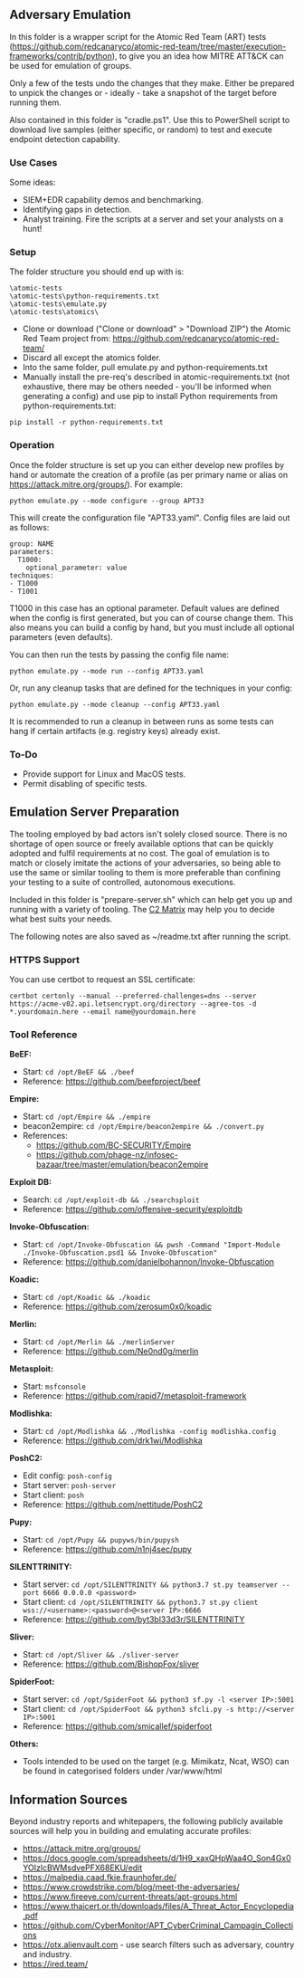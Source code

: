 ## Adversary Emulation

In this folder is a wrapper script for the Atomic Red Team (ART) tests (https://github.com/redcanaryco/atomic-red-team/tree/master/execution-frameworks/contrib/python), to give you an idea how MITRE ATT&CK can be used for emulation of groups.  

Only a few of the tests undo the changes that they make. Either be prepared to unpick the changes or - ideally - take a snapshot of the target before running them.  

Also contained in this folder is "cradle.ps1". Use this to PowerShell script to download live samples (either specific, or random) to test and execute endpoint detection capability.

### Use Cases
Some ideas:
- SIEM+EDR capability demos and benchmarking.  
- Identifying gaps in detection.  
- Analyst training. Fire the scripts at a server and set your analysts on a hunt!  

### Setup
The folder structure you should end up with is:
```
\atomic-tests
\atomic-tests\python-requirements.txt
\atomic-tests\emulate.py
\atomic-tests\atomics\
```

- Clone or download ("Clone or download" > "Download ZIP") the Atomic Red Team project from: https://github.com/redcanaryco/atomic-red-team/  
- Discard all except the atomics folder.  
- Into the same folder, pull emulate.py and python-requirements.txt
- Manually install the pre-req's described in atomic-requirements.txt (not exhaustive, there may be others needed - you'll be informed when generating a config) and use pip to install Python requirements from python-requirements.txt:
```
pip install -r python-requirements.txt
```

### Operation
Once the folder structure is set up you can either develop new profiles by hand or automate the creation of a profile (as per primary name or alias on https://attack.mitre.org/groups/). For example:
```
python emulate.py --mode configure --group APT33
```
This will create the configuration file "APT33.yaml". Config files are laid out as follows:
```
group: NAME
parameters:
  T1000:
    optional_parameter: value
techniques:
- T1000
- T1001
```
T1000 in this case has an optional parameter. Default values are defined when the config is first generated, but you can of course change them. This also means you can build a config by hand, but you must include all optional parameters (even defaults).  

You can then run the tests by passing the config file name:
```
python emulate.py --mode run --config APT33.yaml
```
Or, run any cleanup tasks that are defined for the techniques in your config:
```
python emulate.py --mode cleanup --config APT33.yaml
```
It is recommended to run a cleanup in between runs as some tests can hang if certain artifacts (e.g. registry keys) already exist.
### To-Do
- Provide support for Linux and MacOS tests.  
- Permit disabling of specific tests.  

## Emulation Server Preparation
The tooling employed by bad actors isn't solely closed source. There is no shortage of open source or freely available options that can be quickly adopted and fulfil requirements at no cost. The goal of emulation is to match or closely imitate the actions of your adversaries, so being able to use the same or similar tooling to them is more preferable than confining your testing to a suite of controlled, autonomous executions.

Included in this folder is "prepare-server.sh" which can help get you up and running with a variety of tooling. The [C2 Matrix](https://www.thec2matrix.com/) may help you to decide what best suits your needs.

The following notes are also saved as ~/readme.txt after running the script.

### HTTPS Support
You can use certbot to request an SSL certificate:
```
certbot certonly --manual --preferred-challenges=dns --server https://acme-v02.api.letsencrypt.org/directory --agree-tos -d *.yourdomain.here --email name@yourdomain.here
```

### Tool Reference
**BeEF:**
- Start: `cd /opt/BeEF && ./beef`  
- Reference: https://github.com/beefproject/beef  

**Empire:**
- Start: `cd /opt/Empire && ./empire`  
- beacon2empire: `cd /opt/Empire/beacon2empire && ./convert.py`  
- References:  
  - https://github.com/BC-SECURITY/Empire  
  - https://github.com/phage-nz/infosec-bazaar/tree/master/emulation/beacon2empire  

**Exploit DB:**
- Search: `cd /opt/exploit-db && ./searchsploit`  
- Reference: https://github.com/offensive-security/exploitdb  

**Invoke-Obfuscation:**
- Start: `cd /opt/Invoke-Obfuscation && pwsh -Command "Import-Module ./Invoke-Obfuscation.psd1 && Invoke-Obfuscation"`  
- Reference: https://github.com/danielbohannon/Invoke-Obfuscation  

**Koadic:**
- Start: `cd /opt/Koadic && ./koadic`  
- Reference: https://github.com/zerosum0x0/koadic  

**Merlin:**
- Start: `cd /opt/Merlin && ./merlinServer`  
- Reference: https://github.com/Ne0nd0g/merlin  

**Metasploit:**
- Start: `msfconsole`  
- Reference: https://github.com/rapid7/metasploit-framework  

**Modlishka:**
- Start: `cd /opt/Modlishka && ./Modlishka -config modlishka.config`  
- Reference: https://github.com/drk1wi/Modlishka  

**PoshC2:**
- Edit config: `posh-config`  
- Start server: `posh-server`  
- Start client: `posh`  
- Reference: https://github.com/nettitude/PoshC2  

**Pupy:**
- Start: `cd /opt/Pupy && pupyws/bin/pupysh`  
- Reference: https://github.com/n1nj4sec/pupy  

**SILENTTRINITY:**
- Start server: `cd /opt/SILENTTRINITY && python3.7 st.py teamserver --port 6666 0.0.0.0 <password>`  
- Start client: `cd /opt/SILENTTRINITY && python3.7 st.py client wss://<username>:<password>@<server IP>:6666`  
- Reference: https://github.com/byt3bl33d3r/SILENTTRINITY  

**Sliver:**
- Start: `cd /opt/Sliver && ./sliver-server`  
- Reference: https://github.com/BishopFox/sliver  

**SpiderFoot:**
- Start server: `cd /opt/SpiderFoot && python3 sf.py -l <server IP>:5001`  
- Start client: `cd /opt/SpiderFoot && python3 sfcli.py -s http://<server IP>:5001`  
- Reference: https://github.com/smicallef/spiderfoot  

**Others:**
- Tools intended to be used on the target (e.g. Mimikatz, Ncat, WSO) can be found in categorised folders under /var/www/html  

## Information Sources
Beyond industry reports and whitepapers, the following publicly available sources will help you in building and emulating accurate profiles:
- https://attack.mitre.org/groups/  
- https://docs.google.com/spreadsheets/d/1H9_xaxQHpWaa4O_Son4Gx0YOIzlcBWMsdvePFX68EKU/edit  
- https://malpedia.caad.fkie.fraunhofer.de/  
- https://www.crowdstrike.com/blog/meet-the-adversaries/  
- https://www.fireeye.com/current-threats/apt-groups.html  
- https://www.thaicert.or.th/downloads/files/A_Threat_Actor_Encyclopedia.pdf  
- https://github.com/CyberMonitor/APT_CyberCriminal_Campagin_Collections  
- https://otx.alienvault.com - use search filters such as adversary, country and industry.  
- https://ired.team/  